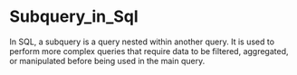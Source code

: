 # Subquery_in_Sql
In SQL, a subquery is a query nested within another query. It is used to perform more complex queries that require data to be filtered, aggregated, or manipulated before being used in the main query. 

